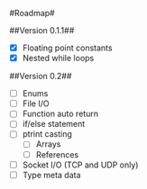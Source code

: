 #Roadmap#

##Version 0.1.1##
 - [x] Floating point constants
 - [x] Nested while loops

##Version 0.2##
 - [ ] Enums
 - [ ] File I/O
 - [ ] Function auto return
 - [ ] if/else statement
 - [ ] ptrint casting
   - [ ] Arrays
   - [ ] References
 - [ ] Socket I/O (TCP and UDP only)
 - [ ] Type meta data